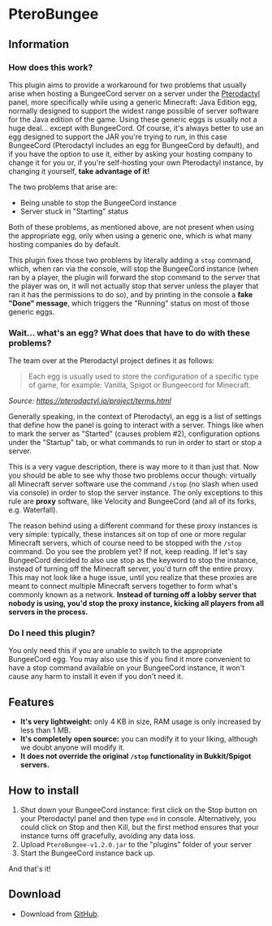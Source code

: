 # PteroBungee
## Information
### How does this work?

This plugin aims to provide a workaround for two problems that usually arise when hosting 
a BungeeCord server on a server under the [Pterodactyl](https://pterodactyl.io/) panel,
more specifically while using a generic Minecraft: Java Edition egg, normally designed to
support the widest range possible of server software for the Java edition of the game.
Using these generic eggs is usually not a huge deal... except with BungeeCord. Of course,
it's always better to use an egg designed to support the JAR you're trying to run, in this
case BungeeCord (Pterodactyl includes an egg for BungeeCord by default), and if you have
the option to use it, either by asking your hosting company to change it for you or, if
you're self-hosting your own Pterodactyl instance, by changing it yourself, **take
advantage of it!**

The two problems that arise are:
 
- Being unable to stop the BungeeCord instance
- Server stuck in "Starting" status

Both of these problems, as mentioned above, are not present when using the appropriate egg,
only when using a generic one, which is what many hosting companies do by default.

This plugin fixes those two problems by literally adding a ``stop`` command, which,
when ran via the console, will stop the BungeeCord instance (when ran by a player, the
plugin will forward the stop command to the server that the player was on, it will not
actually stop that server unless the player that ran it has the permissions to do so),
and by printing in the console a **fake "Done" message**, which triggers the "Running"
status on most of those generic eggs.

### Wait... what's an egg? What does that have to do with these problems?

The team over at the Pterodactyl project defines it as follows:

> Each egg is usually used to store the configuration of a specific type of game,
> for example: Vanilla, Spigot or Bungeecord for Minecraft.

*Source: https://pterodactyl.io/project/terms.html*

Generally speaking, in the context of Pterodactyl, an egg is a list of settings that define
how the panel is going to interact with a server. Things like when to mark the server as
"Started" (causes problem #2), configuration options under the "Startup" tab, or what
commands to run in  order to start or stop a server.

This is a very vague description, there is way more to it than just that. Now you should be
able to see why those two problems occur though: virtually all Minecraft server software use
the command ``/stop`` (no slash when used via console) in order to stop the server instance.
The only exceptions to this rule are **proxy** software, like Velocity and BungeeCord (and
all of its forks, e.g. Waterfall).

The reason behind using a different command for these proxy instances is very simple:
typically, these instances sit on top of one or more regular Minecraft servers, which of
course need to be stopped with the ``/stop`` command. Do you see the problem yet? If not,
keep reading. If let's say BungeeCord decided to also use stop as the keyword to stop the
instance, instead of turning off the Minecraft server, you'd turn off the entire proxy. This
may not look like a huge issue, until you realize that these proxies are meant to connect
multiple Minecraft servers together to form what's commonly known as a network. **Instead
of turning off a lobby server that nobody is using, you'd stop the proxy instance, kicking
all players from all servers in the process.**

### Do I need this plugin?

You only need this if you are unable to switch to the appropriate BungeeCord egg. You may
also use this if you find it more convenient to have a stop command available on your
BungeeCord instance, it won't cause any harm to install it even if you don't need it.

## Features

- **It's very lightweight:** only 4 KB in size, RAM usage is only increased by less than
1 MB.
- **It's completely open source:** you can modify it to your liking, although we doubt
anyone will modify it.
- **It does not override the original `/stop` functionality in Bukkit/Spigot servers.**

## How to install

1. Shut down your BungeeCord instance: first click on the Stop button on your Pterodactyl
panel and then type `end` in console. Alternatively, you could click on Stop and then
Kill, but the first method ensures that your instance turns off gracefully, avoiding any
data loss.
2. Upload `PteroBungee-v1.2.0.jar` to the "plugins" folder of your server
3. Start the BungeeCord instance back up.

And that's it!

## Download

- Download from [GitHub](https://github.com/sparkedhost/PteroBungee/releases).
